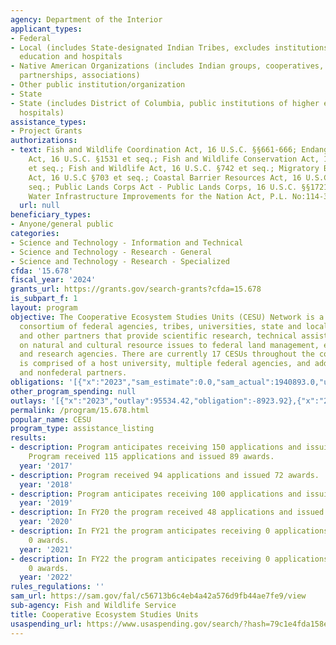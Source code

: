 ```yaml
---
agency: Department of the Interior
applicant_types:
- Federal
- Local (includes State-designated Indian Tribes, excludes institutions of higher
  education and hospitals
- Native American Organizations (includes Indian groups, cooperatives, corporations,
  partnerships, associations)
- Other public institution/organization
- State
- State (includes District of Columbia, public institutions of higher education and
  hospitals)
assistance_types:
- Project Grants
authorizations:
- text: Fish and Wildlife Coordination Act, 16 U.S.C. §§661-666; Endangered Species
    Act, 16 U.S.C. §1531 et seq.; Fish and Wildlife Conservation Act, 16 U.S.C. §2901
    et seq.; Fish and Wildlife Act, 16 U.S.C. §742 et seq.; Migratory Bird Treaty
    Act, 16 U.S.C §703 et seq.; Coastal Barrier Resources Act, 16 U.S.C. §3501 et
    seq.; Public Lands Corps Act - Public Lands Corps, 16 U.S.C. §§1721-1726; and
    Water Infrastructure Improvements for the Nation Act, P.L. No:114-322, Sec. 5005.
  url: null
beneficiary_types:
- Anyone/general public
categories:
- Science and Technology - Information and Technical
- Science and Technology - Research - General
- Science and Technology - Research - Specialized
cfda: '15.678'
fiscal_year: '2024'
grants_url: https://grants.gov/search-grants?cfda=15.678
is_subpart_f: 1
layout: program
objective: The Cooperative Ecosystem Studies Units (CESU) Network is a national, collaborative
  consortium of federal agencies, tribes, universities, state and local governments,
  and other partners that provide scientific research, technical assistance, and education
  on natural and cultural resource issues to federal land management, environmental,
  and research agencies. There are currently 17 CESUs throughout the country. Each
  is comprised of a host university, multiple federal agencies, and additional academic
  and nonfederal partners.
obligations: '[{"x":"2023","sam_estimate":0.0,"sam_actual":1940893.0,"usa_spending_actual":1839597.49},{"x":"2024","sam_estimate":0.0,"sam_actual":393297.0,"usa_spending_actual":340919.06},{"x":"2025","sam_estimate":0.0,"sam_actual":0.0,"usa_spending_actual":-1579.16}]'
other_program_spending: null
outlays: '[{"x":"2023","outlay":95534.42,"obligation":-8923.92},{"x":"2024","outlay":20000.0,"obligation":0.0},{"x":"2025","outlay":0.0,"obligation":0.0}]'
permalink: /program/15.678.html
popular_name: CESU
program_type: assistance_listing
results:
- description: Program anticipates receiving 150 applications and issuing 100 awards.
    Program received 115 applications and issued 89 awards.
  year: '2017'
- description: Program received 94 applications and issued 72 awards.
  year: '2018'
- description: Program anticipates receiving 100 applications and issuing 70 awards.
  year: '2019'
- description: In FY20 the program received 48 applications and issued 48 awards.
  year: '2020'
- description: In FY21 the program anticipates receiving 0 applications and issuing
    0 awards.
  year: '2021'
- description: In FY22 the program anticipates receiving 0 applications and issuing
    0 awards.
  year: '2022'
rules_regulations: ''
sam_url: https://sam.gov/fal/c56713b6c4eb4a42a576d9fb44ae7fe9/view
sub-agency: Fish and Wildlife Service
title: Cooperative Ecosystem Studies Units
usaspending_url: https://www.usaspending.gov/search/?hash=79c1e4fda158ea69858224e611e35f99
---
```

